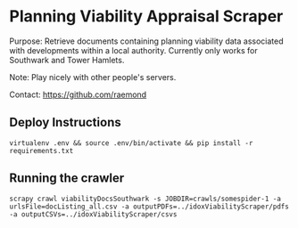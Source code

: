# Planning Viability Appraisal Scraper

Purpose: Retrieve documents containing planning viability data associated with developments within a local authority. Currently only works for Southwark and Tower Hamlets.

Note: Play nicely with other people's servers.

Contact: https://github.com/raemond

## Deploy Instructions
`virtualenv .env && source .env/bin/activate && pip install -r requirements.txt`

## Running the crawler
`scrapy crawl viabilityDocsSouthwark -s JOBDIR=crawls/somespider-1 -a urlsFile=docListing_all.csv -a outputPDFs=../idoxViabilityScraper/pdfs -a outputCSVs=../idoxViabilityScraper/csvs`
